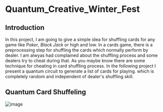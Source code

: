 # Quantum_Creative_Winter_Fest

## Introduction
In this project, I am going to give a simple idea for shuffling cards for any game like *Poker*, *Black Jack* or high and low. In a cards game, there is a preprocessing step for shuffling the cards which normally perform by dealer. I am alwyas had complained about the shuffling process and some dealers try to cheat during that. As you maybe know there are some technique for cheating in card shuffling process. In the following project I present a quantum circuit to generate a list of cards for playing. which is completely random and independent of dealer's shuffling skill.

## Quantum Card Shuffeling

![image](https://user-images.githubusercontent.com/58440271/210639251-2ba781b9-2684-44ea-a8f2-ef20dba72889.png)

